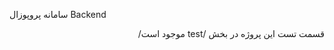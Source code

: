 سامانه پروپوزال
Backend
<div style="direction : rtl;">
قسمت تست این پروژه در بخش /test موجود است/
</div>
